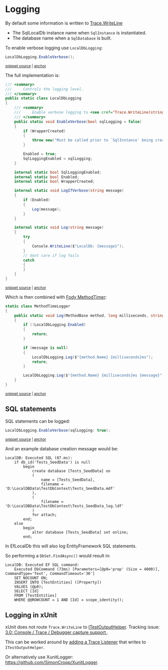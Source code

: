 <!--
GENERATED FILE - DO NOT EDIT
This file was generated by [MarkdownSnippets](https://github.com/SimonCropp/MarkdownSnippets).
Source File: /pages/mdsource/logging.source.md
To change this file edit the source file and then run MarkdownSnippets.
-->

# Logging

By default some information is written to [Trace.WriteLine](https://docs.microsoft.com/en-us/dotnet/api/system.diagnostics.trace.writeline#System_Diagnostics_Trace_WriteLine_System_String_System_String_)

 * The SqlLocalDb instance name when `SqlInstance` is instantiated.
 * The database name when a `SqlDatabase` is built.

To enable verbose logging use `LocalDbLogging`:

<!-- snippet: LocalDbLoggingUsage -->
<a id='snippet-LocalDbLoggingUsage'></a>
```cs
LocalDbLogging.EnableVerbose();
```
<sup><a href='/src/LocalDb.Tests/Snippets/LocalDbLoggingUsage.cs#L5-L9' title='Snippet source file'>snippet source</a> | <a href='#snippet-LocalDbLoggingUsage' title='Start of snippet'>anchor</a></sup>
<!-- endSnippet -->

The full implementation is:

<!-- snippet: LocalDbLogging -->
<a id='snippet-LocalDbLogging'></a>
```cs
/// <summary>
///     Controls the logging level.
/// </summary>
public static class LocalDbLogging
{
    /// <summary>
    ///     Enable verbose logging to <see cref="Trace.WriteLine(string)" />
    /// </summary>
    public static void EnableVerbose(bool sqlLogging = false)
    {
        if (WrapperCreated)
        {
            throw new("Must be called prior to `SqlInstance` being created.");
        }

        Enabled = true;
        SqlLoggingEnabled = sqlLogging;
    }

    internal static bool SqlLoggingEnabled;
    internal static bool Enabled;
    internal static bool WrapperCreated;

    internal static void LogIfVerbose(string message)
    {
        if (Enabled)
        {
            Log(message);
        }
    }

    internal static void Log(string message)
    {
        try
        {
            Console.WriteLine($"LocalDb: {message}");
        }
        // dont care if log fails
        catch
        {
        }
    }
}
```
<sup><a href='/src/LocalDb/LocalDbLogging.cs#L1-L47' title='Snippet source file'>snippet source</a> | <a href='#snippet-LocalDbLogging' title='Start of snippet'>anchor</a></sup>
<!-- endSnippet -->

Which is then combined with [Fody MethodTimer](https://github.com/Fody/MethodTimer):

<!-- snippet: MethodTimeLogger -->
<a id='snippet-MethodTimeLogger'></a>
```cs
static class MethodTimeLogger
{
    public static void Log(MethodBase method, long milliseconds, string? message)
    {
        if (!LocalDbLogging.Enabled)
        {
            return;
        }

        if (message is null)
        {
            LocalDbLogging.Log($"{method.Name} {milliseconds}ms");
            return;
        }

        LocalDbLogging.Log($"{method.Name} {milliseconds}ms {message}");
    }
}
```
<sup><a href='/src/LocalDb/MethodTimeLogger.cs#L1-L22' title='Snippet source file'>snippet source</a> | <a href='#snippet-MethodTimeLogger' title='Start of snippet'>anchor</a></sup>
<!-- endSnippet -->


## SQL statements

SQL statements can be logged:

<!-- snippet: LocalDbLoggingUsageSqlLogging -->
<a id='snippet-LocalDbLoggingUsageSqlLogging'></a>
```cs
LocalDbLogging.EnableVerbose(sqlLogging: true);
```
<sup><a href='/src/LocalDb.Tests/Snippets/LocalDbLoggingUsage.cs#L11-L15' title='Snippet source file'>snippet source</a> | <a href='#snippet-LocalDbLoggingUsageSqlLogging' title='Start of snippet'>anchor</a></sup>
<!-- endSnippet -->

And an example database creation message would be:

```
LocalDB: Executed SQL (87.ms):
    if db_id('Tests_SeedData') is null
        begin
            create database [Tests_SeedData] on
            (
                name = [Tests_SeedData],
                filename = 'D:\LocalDBData\TestDbContext\Tests_SeedData.mdf'
            ),
            (
                filename = 'D:\LocalDBData\TestDbContext\Tests_SeedData_log.ldf'
            )
            for attach;
        end;
    else
        begin
            alter database [Tests_SeedData] set online;
        end;
```

In EfLocalDb this will also log EntityFramework SQL statements.

So performing a `DbSet.FindAsync()` would result in:

```
LocalDB: Executed EF SQL command:
    Executed DbCommand (73ms) [Parameters=[@p0='prop' (Size = 4000)], CommandType='Text', CommandTimeout='30']
    SET NOCOUNT ON;
    INSERT INTO [TestEntities] ([Property])
    VALUES (@p0);
    SELECT [Id]
    FROM [TestEntities]
    WHERE @@ROWCOUNT = 1 AND [Id] = scope_identity();
```


## Logging in xUnit

xUnit does not route `Trace.WriteLine` to [ITestOutputHelper](https://xunit.net/docs/capturing-output). Tracking issue: [3.0: Console / Trace / Debugger capture support ](https://github.com/xunit/xunit/issues/1730).

This can be worked around by [adding a Trace Listener](https://docs.microsoft.com/en-us/dotnet/api/system.diagnostics.trace.listeners) that writes to `ITestOutputHelper`.

Or alternatively use XunitLogger: https://github.com/SimonCropp/XunitLogger.
